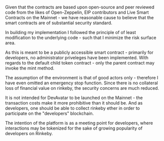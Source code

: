Given that the contracts are based upon open-source and peer reviewed code from the likes of Open-Zeppelin, EIP contributors and Live Smart Contracts on the Mainnet - we have reasonable cause to believe that the smart contracts are of substantial security standard.

In building my implementation I followed the principle of of least modification to the underlying code - such that I minimize the risk surface area.

As this is meant to be a publicly accessible smart contract - primarily for developers, no administrator priveleges have been implemented. With regards to the default child token contract - only the parent contract may invoke the mint method.

The assumption of the environment is that of good actors only - therefore I have even omitted an emergency stop function. Since there is no collateral loss of financial value on rinkeby, the security concerns are much reduced.

It is not intended for DevAvatar to be launched on the Mainnet - the transaction costs make it more prohibitive than it should be. And as developers, one should be able to collect rinkeby ether in order to participate on the "developers" blockchain.

The intention of the platform is as a meeting point for developers, where interactions may be tokenized for the sake of growing popularity of developers on Rinkeby.

